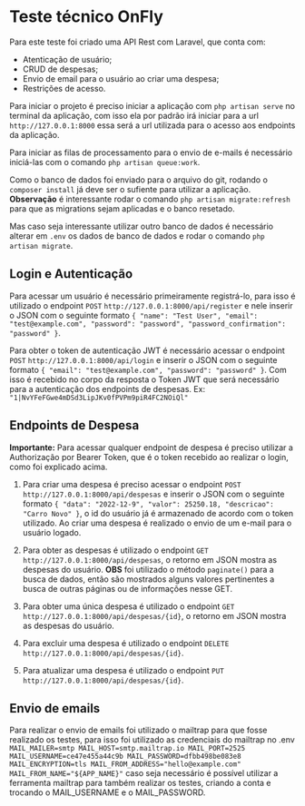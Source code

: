 # Teste técnico OnFly

Para este teste foi criado uma API Rest com Laravel, que conta com:
- Atenticação de usuário;
- CRUD de despesas;
- Envio de email para o usuário ao criar uma despesa;
- Restrições de acesso.

Para iniciar o projeto é preciso iniciar a aplicação com `php artisan serve` no terminal da aplicação, com isso ela por padrão irá iniciar para a url `http://127.0.0.1:8000` essa será a url utilizada para o acesso aos endpoints da aplicação.

Para iniciar as filas de processamento para o envio de e-mails é necessário iniciá-las com o comando `php artisan queue:work`.

Como o banco de dados foi enviado para o arquivo do git, rodando o `composer install` já deve ser o sufiente para utilizar a aplicação. **Observação** é interessante rodar o comando `php artisan migrate:refresh` para que as migrations sejam aplicadas e o banco resetado.

Mas caso seja interessante utilizar outro banco de dados é necessário alterar em `.env` os dados de banco de dados e rodar o comando `php artisan migrate`.

## Login e Autenticação

Para acessar um usuário é necessário primeiramente registrá-lo, para isso é utilizado o endpoint `POST` `http://127.0.0.1:8000/api/register` e nele inserir o JSON com o seguinte formato `{
    "name": "Test User",
    "email": "test@example.com",
    "password": "password",
    "password_confirmation": "password"
}`.

Para obter o token de autenticação JWT é necessário acessar o endpoint `POST` `http://127.0.0.1:8000/api/login` e inserir o JSON com o seguinte formato `{
    "email": "test@example.com",
    "password": "password"
}`. Com isso é recebido no corpo da resposta o Token JWT que será necessário para a autenticação dos endpoints de despesas. Ex: `"1|NvYFeFGwe4mDSd3LipJKv0fPVPm9piR4FC2NOiQl"`

## Endpoints de Despesa

**Importante:** Para acessar qualquer endpoint de despesa é preciso utilizar a Authorização por Bearer Token, que é o token recebido ao realizar o login, como foi explicado acima.

1. Para criar uma despesa é preciso acessar o endpoint `POST` `http://127.0.0.1:8000/api/despesas` e inserir o JSON com o seguinte formato `{
    "data": "2022-12-9",
    "valor": 25250.18,
    "descricao": "Carro Novo"
}`, o id do usuário já é armazenado de acordo com o token utilizado. Ao criar uma despesa é realizado o envio de um e-mail para o usuário logado.

2. Para obter as despesas é utilizado o endpoint `GET` `http://127.0.0.1:8000/api/despesas`, o retorno em JSON mostra as despesas do usuário. **OBS** foi utilizado o método `paginate()` para a busca de dados, então são mostrados alguns valores pertinentes a busca de outras páginas ou de informações nesse GET.

3. Para obter uma única despesa é utilizado o endpoint `GET` `http://127.0.0.1:8000/api/despesas/{id}`, o retorno em JSON mostra as despesas do usuário.

4. Para excluir uma despesa é utilizado o endpoint `DELETE` `http://127.0.0.1:8000/api/despesas/{id}`.

5. Para atualizar uma despesa é utilizado o endpoint `PUT` `http://127.0.0.1:8000/api/despesas/{id}`.

## Envio de emails

Para realizar o envio de emails foi utilizado o mailtrap para que fosse realizado os testes, para isso foi utilizado as credenciais do mailtrap no .env `MAIL_MAILER=smtp
MAIL_HOST=smtp.mailtrap.io
MAIL_PORT=2525
MAIL_USERNAME=ce47e455a44c9b
MAIL_PASSWORD=dfbb498be083e8
MAIL_ENCRYPTION=tls
MAIL_FROM_ADDRESS="hello@example.com"
MAIL_FROM_NAME="${APP_NAME}"` caso seja necessário é possível utilizar a ferramenta mailtrap para também realizar os testes, criando a conta e trocando o MAIL_USERNAME e o MAIL_PASSWORD.
